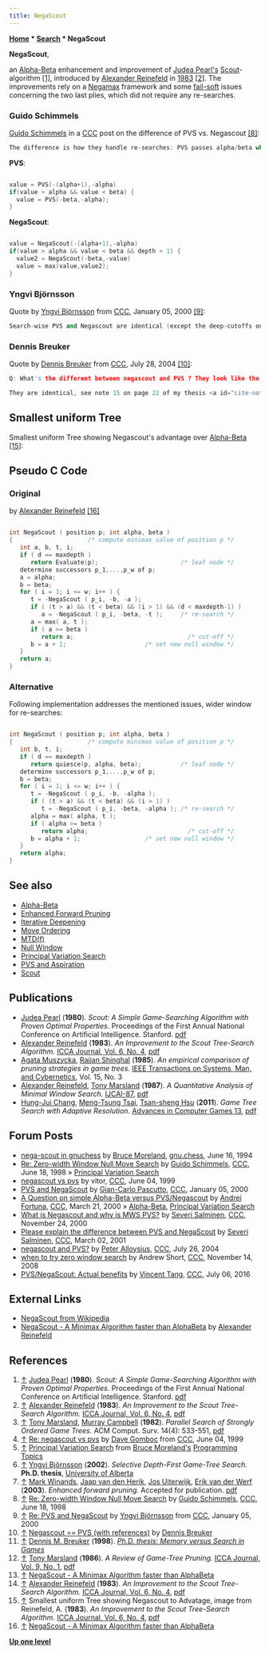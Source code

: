 ```yaml
---
title: NegaScout
---
```

**[Home](Home "Home") \* [Search](Search "Search") \* NegaScout**


**NegaScout**,  

an [Alpha-Beta](Alpha-Beta "Alpha-Beta") enhancement and improvement of [Judea Pearl's](Judea_Pearl "Judea Pearl") [Scout](Scout "Scout")-algorithm <a id="cite-note-1" href="#cite-ref-1">[1]</a>, introduced by [Alexander Reinefeld](Alexander_Reinefeld "Alexander Reinefeld") in [1983](Timeline#1983 "Timeline") <a id="cite-note-2" href="#cite-ref-2">[2]</a>. The improvements rely on a [Negamax](Negamax "Negamax") framework and some [fail-soft](Fail-Soft "Fail-Soft") issues concerning the two last plies, which did not require any re-searches.



### Guido Schimmels


[Guido Schimmels](Guido_Schimmels "Guido Schimmels") in a [CCC](CCC "CCC") post on the difference of PVS vs. Negascout <a id="cite-note-8" href="#cite-ref-8">[8]</a>:




```C++
The difference is how they handle re-searches: PVS passes alpha/beta while NegaScout passes the value returned by the null window search instead of alpha. But then you can get a fail-low on the research due to search anonomalies. If that happens NegaScout returns the value from the first search. That means you will have a crippled PV. Then there is a refinement Reinefeld suggests which is to ommit the re-search at the last two plies (depth > 1) - but that won't work in a real program because of search extensions. NegaScout is slightly an ivory tower variant of PVS (IMHO).  

```

**PVS**:




```C++

value = PVS(-(alpha+1),-alpha)
if(value > alpha && value < beta) {
  value = PVS(-beta,-alpha);
}

```

**NegaScout**:




```C++

value = NegaScout(-(alpha+1),-alpha)
if(value > alpha && value < beta && depth > 1) {
  value2 = NegaScout(-beta,-value)
  value = max(value,value2);
}

```

### Yngvi Björnsson


Quote by [Yngvi Björnsson](Yngvi_Bj%C3%B6rnsson "Yngvi Björnsson") from [CCC](CCC "CCC"), January 05, 2000 <a id="cite-note-9" href="#cite-ref-9">[9]</a>:




```C++
Search-wise PVS and Negascout are identical (except the deep-cutoffs on the PV you mention), they are just formulated differently. In Negascout the same routine is used for searching both the PV and the rest of the tree, whereas PVS is typically formulated as two routines: PVS (for searching the PV) and NWS (for the null-window searches). Negascout and PVS were developed about the same time in the early '80 (82-83), but independently. I guess, that's part of the reason we know them by different names. Personally, I've always found the PVS/NWS formulation the most intuative, it's easier to understand what's really going on.

```

### Dennis Breuker


Quote by [Dennis Breuker](Dennis_Breuker "Dennis Breuker") from [CCC](CCC "CCC"), July 28, 2004 <a id="cite-note-10" href="#cite-ref-10">[10]</a>:




```C++
Q: What's the different between negascout and PVS ? They look like the same algorithm to me.

```


```C++
They are identical, see note 15 on page 22 of my thesis <a id="cite-note-11" href="#cite-ref-11">[11]</a>: We note that the version of principal-variation search as mentioned by Marsland (1986) <a id="cite-note-12" href="#cite-ref-12">[12]</a> is identical to the version of negascout as mentioned by Reinefeld (1989) <a id="cite-note-13" href="#cite-ref-13">[13]</a>. We use the 1989 reference instead of 1983 <a id="cite-note-14" href="#cite-ref-14">[14]</a>, which was the first source of this algorithm, since the algorithm described in Reinefeld (1983) contains minor errors.

```

## Smallest uniform Tree


Smallest uniform Tree showing Negascout's advantage over [Alpha-Beta](Alpha-Beta "Alpha-Beta") <a id="cite-note-15" href="#cite-ref-15">[15]</a>:



 [](File:SmallestTree2.JPG) 
## Pseudo C Code


### Original


by [Alexander Reinefeld](Alexander_Reinefeld "Alexander Reinefeld") <a id="cite-note-16" href="#cite-ref-16">[16]</a>




```C++

int NegaScout ( position p; int alpha, beta )
{                     /* compute minimax value of position p */
   int a, b, t, i;
   if ( d == maxdepth )
      return Evaluate(p);                       /* leaf node */
   determine successors p_1,...,p_w of p;
   a = alpha;
   b = beta;
   for ( i = 1; i <= w; i++ ) {
      t = -NegaScout ( p_i, -b, -a );
      if ( (t > a) && (t < beta) && (i > 1) && (d < maxdepth-1) )
         a = -NegaScout ( p_i, -beta, -t );     /* re-search */
      a = max( a, t );
      if ( a >= beta )
         return a;                                /* cut-off */
      b = a + 1;                      /* set new null window */
   }
   return a;
}

```

### Alternative


Following implementation addresses the mentioned issues, wider window for re-searches:




```C++

int NegaScout ( position p; int alpha, beta )
{                     /* compute minimax value of position p */
   int b, t, i;
   if ( d == maxdepth )
      return quiesce(p, alpha, beta);           /* leaf node */
   determine successors p_1,...,p_w of p;
   b = beta;
   for ( i = 1; i <= w; i++ ) {
      t = -NegaScout ( p_i, -b, -alpha );
      if ( (t > a) && (t < beta) && (i > 1) )
         t = -NegaScout ( p_i, -beta, -alpha ); /* re-search */
      alpha = max( alpha, t );
      if ( alpha >= beta )
         return alpha;                            /* cut-off */
      b = alpha + 1;                  /* set new null window */
   }
   return alpha;
}

```

## See also


* [Alpha-Beta](Alpha-Beta "Alpha-Beta")
* [Enhanced Forward Pruning](Enhanced_Forward_Pruning "Enhanced Forward Pruning")
* [Iterative Deepening](Iterative_Deepening "Iterative Deepening")
* [Move Ordering](Move_Ordering "Move Ordering")
* [MTD(f)](MTD(f) "MTD(f)")
* [Null Window](Null_Window "Null Window")
* [Principal Variation Search](Principal_Variation_Search "Principal Variation Search")
* [PVS and Aspiration](PVS_and_Aspiration "PVS and Aspiration")
* [Scout](Scout "Scout")


## Publications


* [Judea Pearl](Judea_Pearl "Judea Pearl") (**1980**). *Scout: A Simple Game-Searching Algorithm with Proven Optimal Properties*. Proceedings of the First Annual National Conference on Artificial Intelligence. Stanford. [pdf](http://ftp.cs.ucla.edu/pub/stat_ser/scout.pdf)
* [Alexander Reinefeld](Alexander_Reinefeld "Alexander Reinefeld") (**1983**). *An Improvement to the Scout Tree-Search Algorithm.* [ICCA Journal, Vol. 6, No. 4](ICGA_Journal#6_4 "ICGA Journal"), [pdf](http://www.top-5000.nl/ps/An%20improvement%20to%20the%20scout%20tree%20search%20algorithm.pdf)
* [Agata Muszycka](Agata_Muszycka-Jones "Agata Muszycka-Jones"), [Rajjan Shinghal](Rajjan_Shinghal "Rajjan Shinghal") (**1985**). *An empirical comparison of pruning strategies in game trees*. [IEEE Transactions on Systems, Man, and Cybernetics](IEEE#SMC "IEEE"), Vol. 15, No. 3
* [Alexander Reinefeld](Alexander_Reinefeld "Alexander Reinefeld"), [Tony Marsland](Tony_Marsland "Tony Marsland") (**1987**). *A Quantitative Analysis of Minimal Window Search.* [IJCAI-87](http://www.informatik.uni-trier.de/%7Eley/db/conf/ijcai/ijcai87.html), [pdf](http://webdocs.cs.ualberta.ca/~tony/OldPapers/ijcai87.pdf)
* [Hung-Jui Chang](Hung-Jui_Chang "Hung-Jui Chang"), [Meng-Tsung Tsai](index.php?title=Meng-Tsung_Tsai&action=edit&redlink=1 "Meng-Tsung Tsai (page does not exist)"), [Tsan-sheng Hsu](Tsan-sheng_Hsu "Tsan-sheng Hsu") (**2011**). *Game Tree Search with Adaptive Resolution*. [Advances in Computer Games 13](Advances_in_Computer_Games_13 "Advances in Computer Games 13"), [pdf](https://www.conftool.net/acg13/index.php/Chang-Game_Tree_Search_with_Adaptive_Resolution-145.pdf?page=downloadPaper&filename=Chang-Game_Tree_Search_with_Adaptive_Resolution-145.pdf&form_id=145&form_version=final)


## Forum Posts


* [nega-scout in gnuchess](http://groups.google.com/group/gnu.chess/browse_frm/thread/d40d873b8355b6f3) by [Bruce Moreland](Bruce_Moreland "Bruce Moreland"), [gnu.chess](GNU_Chess#NewsGroup "GNU Chess"), June 16, 1994
* [Re: Zero-width Window Null Move Search](https://www.stmintz.com/ccc/index.php?id=20868) by [Guido Schimmels](Guido_Schimmels "Guido Schimmels"), [CCC](CCC "CCC"), June 18, 1998 » [Principal Variation Search](Principal_Variation_Search "Principal Variation Search")
* [negascout vs pvs](https://www.stmintz.com/ccc/index.php?id=54341) by vitor, [CCC](CCC "CCC"), June 04, 1999
* [PVS and NegaScout](https://www.stmintz.com/ccc/index.php?id=86122) by [Gian-Carlo Pascutto](Gian-Carlo_Pascutto "Gian-Carlo Pascutto"), [CCC](CCC "CCC"), January 05, 2000
* [A Question on simple Alpha-Beta versus PVS/Negascout](https://www.stmintz.com/ccc/index.php?id=102792) by [Andrei Fortuna](Andrei_Fortuna "Andrei Fortuna"), [CCC](CCC "CCC"), March 21, 2000 » [Alpha-Beta](Alpha-Beta "Alpha-Beta"), [Principal Variation Search](Principal_Variation_Search "Principal Variation Search")
* [What is Negascout and why is MWS PVS?](https://www.stmintz.com/ccc/index.php?id=140872) by [Severi Salminen](Severi_Salminen "Severi Salminen"), [CCC](CCC "CCC"), November 24, 2000
* [Please explain the difference between PVS and NegaScout](https://www.stmintz.com/ccc/index.php?id=156886) by [Severi Salminen](Severi_Salminen "Severi Salminen"), [CCC](CCC "CCC"), March 02, 2001
* [negascout and PVS?](https://www.stmintz.com/ccc/index.php?id=379100) by [Peter Alloysius](Peter_Aloysius_Harjanto "Peter Aloysius Harjanto"), [CCC](CCC "CCC"), July 26, 2004
* [when to try zero window search](http://www.talkchess.com/forum/viewtopic.php?t=24883) by Andrew Short, [CCC](CCC "CCC"), November 14, 2008
* [PVS/NegaScout: Actual benefits](http://www.talkchess.com/forum/viewtopic.php?t=60719) by [Vincent Tang](Vincent_Tang "Vincent Tang"), [CCC](CCC "CCC"), July 06, 2016


## External Links


* [NegaScout from Wikipedia](https://en.wikipedia.org/wiki/Negascout)
* [NegaScout - A Minimax Algorithm faster than AlphaBeta](http://sc.hlrn.de/reinefeld/Research/nsc.html) by [Alexander Reinefeld](Alexander_Reinefeld "Alexander Reinefeld")


## References


1. <a id="cite-ref-1" href="#cite-note-1">↑</a> [Judea Pearl](Judea_Pearl "Judea Pearl") (**1980**). *Scout: A Simple Game-Searching Algorithm with Proven Optimal Properties*. Proceedings of the First Annual National Conference on Artificial Intelligence. Stanford. [pdf](http://ftp.cs.ucla.edu/pub/stat_ser/scout.pdf)
2. <a id="cite-ref-2" href="#cite-note-2">↑</a> [Alexander Reinefeld](Alexander_Reinefeld "Alexander Reinefeld") (**1983**). *An Improvement to the Scout Tree-Search Algorithm.* [ICCA Journal, Vol. 6, No. 4](ICGA_Journal#6_4 "ICGA Journal"), [pdf](index.php?title=Hhttp://www.top-5000.nl/ps/An_improvement_to_the_scout_tree_search_algorithm.pdf&action=edit&redlink=1 "Hhttp://www.top-5000.nl/ps/An improvement to the scout tree search algorithm.pdf (page does not exist)")
3. <a id="cite-ref-3" href="#cite-note-3">↑</a> [Tony Marsland](Tony_Marsland "Tony Marsland"), [Murray Campbell](Murray_Campbell "Murray Campbell") (**1982**). *Parallel Search of Strongly Ordered Game Trees.* ACM Comput. Surv. 14(4): 533-551, [pdf](http://www.cs.ualberta.ca/%7Etony/OldPapers/strong.pdf)
4. <a id="cite-ref-4" href="#cite-note-4">↑</a> [Re: negascout vs pvs](https://www.stmintz.com/ccc/index.php?id=54343) by [Dave Gomboc](Dave_Gomboc "Dave Gomboc") from [CCC](CCC "CCC"), June 04, 1999
5. <a id="cite-ref-5" href="#cite-note-5">↑</a> [Principal Variation Search](http://web.archive.org/web/20040427015506/brucemo.com/compchess/programming/pvs.htm) from [Bruce Moreland's](Bruce_Moreland "Bruce Moreland") [Programming Topics](http://web.archive.org/web/20040403211728/brucemo.com/compchess/programming/index.htm)
6. <a id="cite-ref-6" href="#cite-note-6">↑</a> [Yngvi Björnsson](Yngvi_Bj%C3%B6rnsson "Yngvi Björnsson") (**2002**). *Selective Depth-First Game-Tree Search.* **Ph.D. thesis**, [University of Alberta](University_of_Alberta "University of Alberta")
7. <a id="cite-ref-7" href="#cite-note-7">↑</a> [Mark Winands](Mark_Winands "Mark Winands"), [Jaap van den Herik](Jaap_van_den_Herik "Jaap van den Herik"), [Jos Uiterwijk](Jos_Uiterwijk "Jos Uiterwijk"), [Erik van der Werf](Erik_van_der_Werf "Erik van der Werf") (**2003**). *Enhanced forward pruning.* Accepted for publication. [pdf](http://www.personeel.unimaas.nl/m-winands/documents/Enhanced%20forward%20pruning.pdf)
8. <a id="cite-ref-8" href="#cite-note-8">↑</a> [Re: Zero-width Window Null Move Search](https://www.stmintz.com/ccc/index.php?id=20868) by [Guido Schimmels](Guido_Schimmels "Guido Schimmels"), [CCC](CCC "CCC"), June 18, 1998
9. <a id="cite-ref-9" href="#cite-note-9">↑</a> [Re: PVS and NegaScout](https://www.stmintz.com/ccc/index.php?id=86134) by [Yngvi Björnsson](Yngvi_Bj%C3%B6rnsson "Yngvi Björnsson") from [CCC](CCC "CCC"), January 05, 2000
10. <a id="cite-ref-10" href="#cite-note-10">↑</a> [Negascout == PVS (with references)](https://www.stmintz.com/ccc/index.php?id=379441) by [Dennis Breuker](Dennis_Breuker "Dennis Breuker")
11. <a id="cite-ref-11" href="#cite-note-11">↑</a> [Dennis M. Breuker](Dennis_Breuker "Dennis Breuker") (**1998**). *[Ph.D. thesis: Memory versus Search in Games](http://www.dennisbreuker.nl/thesis/index.html)*
12. <a id="cite-ref-12" href="#cite-note-12">↑</a> [Tony Marsland](Tony_Marsland "Tony Marsland") (**1986**). *A Review of Game-Tree Pruning.* [ICCA Journal, Vol. 9, No. 1](ICGA_Journal#9_1 "ICGA Journal"), [pdf](http://www.cs.ualberta.ca/%7Etony/OldPapers/1986review.pdf)
13. <a id="cite-ref-13" href="#cite-note-13">↑</a> [NegaScout - A Minimax Algorithm faster than AlphaBeta](http://sc.hlrn.de/reinefeld/Research/nsc.html)
14. <a id="cite-ref-14" href="#cite-note-14">↑</a> [Alexander Reinefeld](Alexander_Reinefeld "Alexander Reinefeld") (**1983**). *An Improvement to the Scout Tree-Search Algorithm.* [ICCA Journal, Vol. 6, No. 4](ICGA_Journal#6_4 "ICGA Journal"), [pdf](http://www.top-5000.nl/ps/An%20improvement%20to%20the%20scout%20tree%20search%20algorithm.pdf)
 15. <a id="cite-ref-15" href="#cite-note-15">↑</a> Smallest uniform Tree showing Negascout to Advatage, image from Reinefeld, A. (**1983**). *An Improvement to the Scout Tree-Search Algorithm.* [ICCA Journal, Vol. 6, No. 4](ICGA_Journal#6_4 "ICGA Journal"), [pdf](http://www.top-5000.nl/ps/An%20improvement%20to%20the%20scout%20tree%20search%20algorithm.pdf) 
16. <a id="cite-ref-16" href="#cite-note-16">↑</a> [NegaScout - A Minimax Algorithm faster than AlphaBeta](http://sc.hlrn.de/reinefeld/Research/nsc.html)

**[Up one level](Search "Search")**







 
